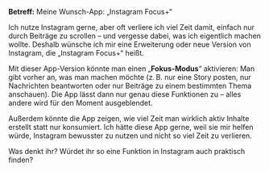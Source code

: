 

**Betreff:** Meine Wunsch-App: „Instagram Focus+“
 
Ich nutze Instagram gerne, aber oft verliere ich viel Zeit damit, einfach nur durch Beiträge zu scrollen – und vergesse dabei, was ich eigentlich machen wollte. Deshalb wünsche ich mir eine Erweiterung oder neue Version von Instagram, die „Instagram Focus+“ heißt.

Mit dieser App-Version könnte man einen „**Fokus-Modus**“ aktivieren: Man gibt vorher an, was man machen möchte (z. B. nur eine Story posten, nur Nachrichten beantworten oder nur Beiträge zu einem bestimmten Thema anschauen). Die App lässt dann nur genau diese Funktionen zu – alles andere wird für den Moment ausgeblendet.

Außerdem könnte die App zeigen, wie viel Zeit man wirklich aktiv Inhalte erstellt statt nur konsumiert. Ich hätte diese App gerne, weil sie mir helfen würde, Instagram bewusster zu nutzen und nicht so viel Zeit zu verlieren.

Was denkt ihr? Würdet ihr so eine Funktion in Instagram auch praktisch finden?
